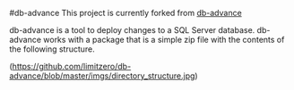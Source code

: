 #db-advance
This project is currently forked from [db-advance](https://github.com/slmoloch/db-advance) 

db-advance is a tool to deploy changes to a SQL Server database. db-advance works with a package that is a simple zip file with the contents of the following structure.

(https://github.com/limitzero/db-advance/blob/master/imgs/directory_structure.jpg)




